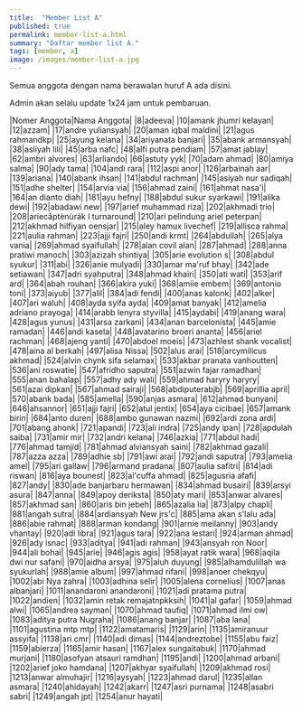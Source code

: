 ```yaml
---
title:  "Member List A"
published: true
permalink: member-list-a.html
summary: "Daftar member list A."
tags: [member, a]
image: /images/member-list-a.jpg
---
```


Semua anggota dengan nama berawalan huruf A ada disini.

Admin akan selalu update 1x24 jam untuk pembaruan.

|Nomer Anggota|Nama Anggota|
|8|adeeva|
|10|amank jhumri kelayan|
|12|azzam|
|17|andre yuliansyah|
|20|aman iqbal maldini|
|21|agus rahmandkp|
|25|ayung kelana|
|34|ariyanata banjari|
|35|abank armansyah|
|38|asliyah lili|
|45|arba nafc|
|48|alfi putra pendiam|
|57|amat jablay|
|62|ambri alvores|
|63|arliando|
|66|astuty yyk|
|70|adam ahmad|
|80|amiya salma|
|90|ady tama|
|104|andi rara|
|112|aspi anor|
|126|arbainah aar|
|139|ariana|
|140|abank ihsan|
|141|abdul rachman|
|145|asiyah nur sadiqah|
|151|adhe shelter|
|154|arvia via|
|156|ahmad zaini|
|161|ahmat nasa'i|
|164|an dianto diah|
|181|ayu hefny|
|188|abdul sukur syarkawi|
|191|alika dewi|
|192|abadawi new|
|197|arief muhammad riza|
|202|akhmadi trio|
|208|ariecåptènùrák l turnaround|
|210|ari pelindung ariel peterpan|
|212|akhmad hilfiyan oensjar|
|215|aley hamux livechef|
|219|allisca rahma|
|221|aulia rahman|
|223|ajji fajri|
|250|andi krmt|
|264|abdullah|
|265|alya vania|
|269|ahmad syaifullah|
|278|alan covil alan|
|287|ahmad|
|288|anna pratiwi manoch|
|303|azizah shintiya|
|305|arie evolution s|
|308|abdul syukur|
|311|abi|
|326|anie mulyadi|
|330|amar ma'ruf bhay|
|342|ade setiawan|
|347|adri syahputra|
|348|ahmad khairi|
|350|ati wati|
|353|arif ard|
|364|abah rouhan|
|366|akira yuki|
|368|amiie embem|
|369|antonio toni|
|373|aiyub|
|377|alil|
|384|adi fendi|
|400|anas kalonk|
|402|alker|
|407|ari waluh|
|408|ayda syifa ayda|
|409|amat banyak|
|412|amelia adriano prayoga|
|414|arabb lenyra styvilla|
|415|aydabi|
|419|anang wara|
|428|agus yunus|
|431|arsa zarkani|
|434|anan barcelonista|
|445|amie ramadan|
|446|andi kasela|
|448|avatarino broeri ananta|
|456|ariel rachman|
|468|ajeng yanti|
|470|abdoel moeis|
|473|azhlest shank vocalist|
|478|aina al berkah|
|497|alisa Nissa|
|502|alus arai|
|518|arcymilicus akhmad|
|524|alvin chynk sifa selamax|
|533|akbar pranata vanhoutten|
|536|ani roswatie|
|547|afridho saputra|
|551|azwin fajar ramadhan|
|555|anan bahalap|
|557|adhy ady wali|
|559|ahmad haryry haryry|
|561|azai dipkan|
|567|ahmad sairaji|
|568|abdiputerabjb|
|569|aprillia april|
|570|abank bada|
|585|amella|
|590|anjas asmara|
|612|ahmad bunyani|
|646|ahsannor|
|651|ajji fajri|
|652|atul jentix|
|654|aya cicibae|
|657|amank birin|
|684|anto duren|
|688|ambo gunawan nazmi|
|692|ardi zona ardi|
|701|abang ahonk|
|721|apandi|
|723|ali indra|
|725|andy ipan|
|728|apdulah saiba|
|731|amir mir|
|732|andri kelana|
|746|azkia|
|771|abdul hadi|
|776|ahmad tamjid|
|781|ahmad alviansyah saini|
|782|akhmad gazali|
|787|azza azza|
|789|adhie sb|
|791|awi arai|
|792|andi saputra|
|793|amelia amel|
|795|ari gallaw|
|796|armand pradana|
|807|aulia safitri|
|814|adi riswan|
|816|aya bounest|
|823|al'cuffa ahmad|
|825|agusria afafi|
|827|andy|
|830|ade banjarbaru hermawan|
|834|ahmad busairi|
|839|arsyi asura|
|847|anna|
|849|apoy deriksta|
|850|aty mari|
|853|anwar alvares|
|857|akhmad san|
|860|aris bin jebeh|
|865|azalia lia|
|873|alpy chapli|
|881|angah sutra|
|884|ardiansyah New jrs'c|
|885|ama akan s'lalu ada|
|886|abie rahmat|
|888|arman kondang|
|901|arnie meilanny|
|903|andy vhantay|
|920|adi libra|
|921|agus tara|
|922|ana lestari|
|924|arman ahmad|
|926|ady isnac|
|933|aditya|
|941|adi rahman|
|943|ansyah ron Noor|
|944|ali bohai|
|945|arie|
|946|agis agis|
|958|ayat ratik wara|
|968|aqila dwi nur safani|
|970|aidha arsya|
|975|aluh duyung|
|985|alhamdulillah wa syukurlah|
|988|amie album|
|997|ahmad rifani|
|998|anoer chekqyu|
|1002|abi Nya zahra|
|1003|adhina selir|
|1005|alena cornelius|
|1007|anas albanjari|
|1011|anandaroni anandaroni|
|1021|adi pratama putra|
|1022|andien|
|1032|amin retak remajatnpkksih|
|1041|al gafar|
|1059|ahmad alwi|
|1065|andrea sayman|
|1070|ahmad taufiq|
|1071|ahmad ilmi ow|
|1083|aditya putra Nugraha|
|1086|anang banjar|
|1087|aba lana|
|1101|agustina mtp mtp|
|1122|amatamaris|
|1129|arin|
|1135|amiranuur assyifa|
|1138|ari cmr|
|1140|adi dimas|
|1144|andreztobe|
|1155|abu faiz|
|1159|abierza|
|1165|amir hasan|
|1167|alex sungaitabuk|
|1170|ahmad murjani|
|1180|asofyan atsauri ramdhan|
|1195|andi|
|1200|ahmad arbani|
|1202|arief joko hamdana|
|1207|akhyar syaifullah|
|1209|akhmad rosi|
|1213|anwar almuhajir|
|1216|aysyah|
|1223|ahmad darul|
|1235|allan asmara| 
|1240|ahidayah|
|1242|akarr|
|1247|asri purnama|
|1248|asabri sabri|
|1249|angah jpt|
|1254|anur hayati|
